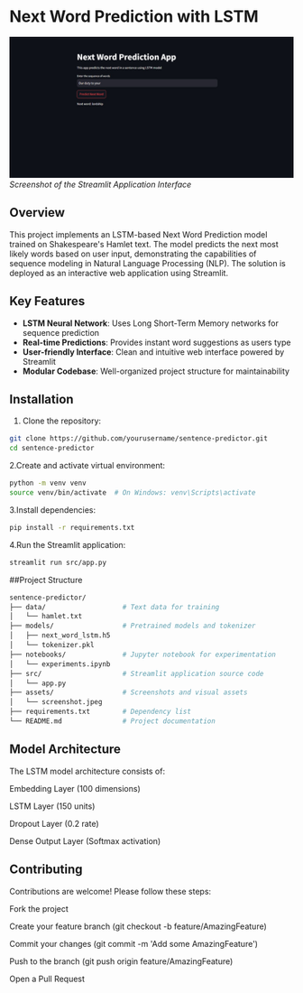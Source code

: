 # Next Word Prediction with LSTM

![Streamlit Interface](assets/screenshot.jpg)  
*Screenshot of the Streamlit Application Interface*

## Overview
This project implements an LSTM-based Next Word Prediction model trained on Shakespeare's Hamlet text. The model predicts the next most likely words based on user input, demonstrating the capabilities of sequence modeling in Natural Language Processing (NLP). The solution is deployed as an interactive web application using Streamlit.

## Key Features
- **LSTM Neural Network**: Uses Long Short-Term Memory networks for sequence prediction
- **Real-time Predictions**: Provides instant word suggestions as users type
- **User-friendly Interface**: Clean and intuitive web interface powered by Streamlit
- **Modular Codebase**: Well-organized project structure for maintainability

## Installation
1. Clone the repository:
```bash
git clone https://github.com/yourusername/sentence-predictor.git
cd sentence-predictor
```

2.Create and activate virtual environment:
```bash
python -m venv venv
source venv/bin/activate  # On Windows: venv\Scripts\activate
```
3.Install dependencies:
```bash
pip install -r requirements.txt
```
4.Run the Streamlit application:
```bash
streamlit run src/app.py
```

##Project Structure
```bash
sentence-predictor/
├── data/                   # Text data for training
│   └── hamlet.txt          
├── models/                 # Pretrained models and tokenizer
│   ├── next_word_lstm.h5
│   └── tokenizer.pkl
├── notebooks/              # Jupyter notebook for experimentation
│   └── experiments.ipynb  
├── src/                    # Streamlit application source code
│   └── app.py              
├── assets/                 # Screenshots and visual assets
│   └── screenshot.jpeg
├── requirements.txt        # Dependency list
└── README.md               # Project documentation
```

## Model Architecture
The LSTM model architecture consists of:

Embedding Layer (100 dimensions)

LSTM Layer (150 units)

Dropout Layer (0.2 rate)

Dense Output Layer (Softmax activation)


## Contributing
Contributions are welcome! Please follow these steps:

Fork the project

Create your feature branch (git checkout -b feature/AmazingFeature)

Commit your changes (git commit -m 'Add some AmazingFeature')

Push to the branch (git push origin feature/AmazingFeature)

Open a Pull Request
